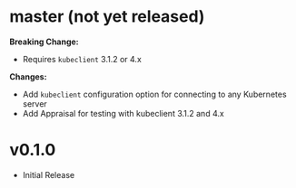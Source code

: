 # master (not yet released)
**Breaking Change:**
- Requires `kubeclient` 3.1.2 or 4.x

 **Changes:**
- Add `kubeclient` configuration option for connecting to any Kubernetes server
- Add Appraisal for testing with kubeclient 3.1.2 and 4.x

# v0.1.0
- Initial Release

